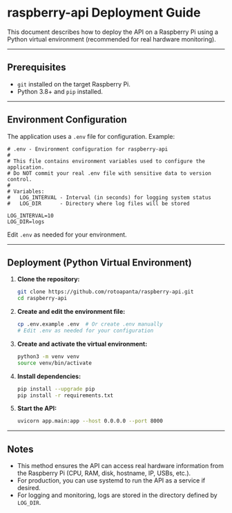 # raspberry-api Deployment Guide

This document describes how to deploy the API on a Raspberry Pi using a Python virtual environment (recommended for real hardware monitoring).

---

## Prerequisites
- `git` installed on the target Raspberry Pi.
- Python 3.8+ and `pip` installed.

---

## Environment Configuration

The application uses a `.env` file for configuration. Example:

```
# .env - Environment configuration for raspberry-api
#
# This file contains environment variables used to configure the application.
# Do NOT commit your real .env file with sensitive data to version control.
#
# Variables:
#   LOG_INTERVAL - Interval (in seconds) for logging system status
#   LOG_DIR      - Directory where log files will be stored

LOG_INTERVAL=10
LOG_DIR=logs
```

Edit `.env` as needed for your environment.

---

## Deployment (Python Virtual Environment)

1. **Clone the repository:**
   ```bash
   git clone https://github.com/rotoapanta/raspberry-api.git
   cd raspberry-api
   ```

2. **Create and edit the environment file:**
   ```bash
   cp .env.example .env  # Or create .env manually
   # Edit .env as needed for your configuration
   ```

3. **Create and activate the virtual environment:**
   ```bash
   python3 -m venv venv
   source venv/bin/activate
   ```

4. **Install dependencies:**
   ```bash
   pip install --upgrade pip
   pip install -r requirements.txt
   ```

5. **Start the API:**
   ```bash
   uvicorn app.main:app --host 0.0.0.0 --port 8000
   ```

---

## Notes
- This method ensures the API can access real hardware information from the Raspberry Pi (CPU, RAM, disk, hostname, IP, USBs, etc.).
- For production, you can use systemd to run the API as a service if desired.
- For logging and monitoring, logs are stored in the directory defined by `LOG_DIR`.
